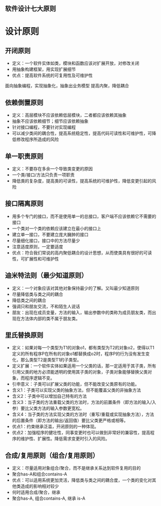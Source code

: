 ## 软件设计七大原则

# 设计原则

## 开闭原则

- 定义：一个软件实体如类，模块和函数应该对扩展开放，对修改关闭
- 用抽象构建框架，用实现扩展细节
- 优点：提高软件系统的可复用性及可维护性

面向抽象编程，实现抽象化，抽象出业务模型
提高内聚，降低耦合


## 依赖倒置原则

- 定义：高层模块不应该依赖低层模块，二者都应该依赖其抽象
- 抽象不应该依赖细节；细节应该依赖抽象
- 针对接口编程，不要针对实现编程
- 可以减少类间的耦合性，提高系统稳定性，提高代码可读性和可维护性，可降低修改程序所造成的风险


## 单一职责原则

- 定义：不要存在多余一个导致类变更的原因
- 一个类/接口/方法只负责一项职责
- 降低类的复杂度，提高类的可读性，提高系统的可维护性，降低变更引起的风险

## 接口隔离原则

- 用多个专门的接口，而不是使用单一的总接口，客户端不应该依赖它不需要的接口
- 一个类对一个类的依赖应该建立在最小的接口上
- 建立单一接口，不要建立庞大臃肿的接口
- 尽量细化接口，接口中的方法尽量少
- 注意适度原则，一定要适度
- 优点：符合我们常说的高内聚低耦合的设计思想，从而使类具有很好的可读性，可扩展性和可维护性


## 迪米特法则（最少知道原则）

- 定义：一个对象应该对其他对象保持最少的了解。又叫最少知道原则
- 尽量降低类与类之间的耦合
- 降低类之间的耦合
- 强调只和朋友交流，不和陌生人说话
- 朋友：出现在成员变量，方法的输入，输出参数中的类称为成员朋友类，而出现在方法体内部的类不属于朋友类。



## 里氏替换原则

- 定义：如果对每一个类型为T1的对象o1，都有类型为T2的对象o2，使得以T1定义的所有程序P在所有的对象o1都替换成o2时，程序P的行为没有发生变化，那么类型T2是类型T1的子类型。
- 定义扩展：一个软件实体如果适用一个父类的话，那一定适用于其子类，所有引用父类的地方必须能透明的使用其子类的对象，子类对象能够替换父类对象，而程序逻辑不变。
- 引申意义：子类可以扩展父类的功能，但不能改变父类原有的功能。
- 含义1：子类可以实现父类的抽象方法，但不能覆盖父类的非抽象方法
- 含义2：子类中可以增加自己特有的方法
- 含义3：当子类的方法重载父类的方法时，方法的前置条件（即方法的输入/入参）要比父类方法的输入参数更宽松。
- 含义4：当子类的方法实现父类的方法时（重写/重载或实现抽象方法），方法的后置条件（即方法的输出/返回值）要比父类更严格或相等。
- 优点1：约束继承泛滥，开闭原则的一种体现。
- 优点2：加强程序的健壮性，同事变更时也可以做到非常好的兼容性，提高程序的维护性、扩展性。降低需求变更时引入的风险。

## 合成/复用原则（组合/复用原则）

- 定义：尽量适用对象组合/聚合，而不是继承关系达到软件复用的目的
- 聚合has-A和组合contains-A
- 优点：可以适用系统更加灵活，降低类与类之间的耦合度，一个类的变化对其他类造成的影响相对较少
- 何时适用合成/聚合，继承
- 聚合has-A, 组合contains-A, 继承 is-A


